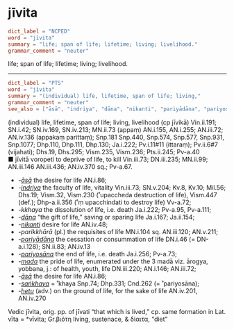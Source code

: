 # jīvita

``` toml
dict_label = "NCPED"
word = "jīvita"
summary = "life; span of life; lifetime; living; livelihood."
grammar_comment = "neuter"
```

life; span of life; lifetime; living; livelihood.

--------------------

``` toml
dict_label = "PTS"
word = "jīvita"
summary = "(individual) life, lifetime, span of life; living,"
grammar_comment = "neuter"
see_also = ["āsā", "indriya", "dāna", "nikanti", "pariyādāna", "pariyosāna", "mada", "āsā", "saṅkhaya", "hetu"]
```

(individual) life, lifetime, span of life; living, livelihood (cp jīvikā) Vin.ii.191; SN.i.42; SN.iv.169, SN.iv.213; MN.ii.73 (appaṃ) AN.i.155, AN.i.255; AN.iii.72; AN.iv.136 (appakaṃ parittaṃ); Snp.181 Snp.440, Snp.574, Snp.577, Snp.931, Snp.1077; Dhp.110, Dhp.111, Dhp.130; Ja.i.222; Pv.i.11#11 (ittaraṃ); Pv.ii.6#7 (vijahati); Dhs.19, Dhs.295; Vism.235, Vism.236; Pts.ii.245; Pv\-a.40  
■ jīvitā voropeti to deprive of life, to kill Vin.iii.73; DN.iii.235; MN.ii.99; AN.iii.146 AN.iii.436; AN.iv.370 sq.; Pv\-a.67.

* *\-[āsā](āsā.md)* the desire for life AN.i.86;
* *\-[indriya](indriya.md)* the faculty of life, vitality Vin.iii.73; SN.v.204; Kv.8, Kv.10; Mil.56; Dhs.19; Vism.32, Vism.230 (˚upaccheda destruction of life), Vism.447 (def.); Dhp\-a.ii.356 (˚ṃ upacchindati to destroy life) Vv\-a.72;
* *\-kkhaya* the dissolution of life, i.e. death Ja.i.222; Pv\-a.95, Pv\-a.111;
* *\-[dāna](dāna.md)* “the gift of life,” saving or sparing life Ja.i.167; Ja.ii.154;
* *\-[nikanti](nikanti.md)* desire for life AN.iv.48;
* *\-parikkhārā* (pl.) the requisites of life MN.i.104 sq. AN.iii.120; AN.v.211;
* *\-[pariyādāna](pariyādāna.md)* the cessation or consummation of life DN.i.46 (= DN\-a.i.128); SN.ii.83; AN.iv.13
* *\-[pariyosāna](pariyosāna.md)* the end of life, i.e. death Ja.i.256; Pv\-a.73;
* *\-[mada](mada.md)* the pride of life, enumerated under the 3 madā viz. ārogya, yobbana, j.: of health, youth, life DN.iii.220; AN.i.146; AN.iii.72;
* *\-[āsā](āsā.md)* the desire for life AN.i.86;
* *\-[saṅkhaya](saṅkhaya.md)* = ˚khaya Snp.74; Dhp.331; Cnd.262 (= ˚pariyosāna);
* *\-[hetu](hetu.md)* (adv.) on the ground of life, for the sake of life AN.iv.201, AN.iv.270

Vedic jīvita, orig. pp. of jīvati “that which is lived,” cp. same formation in Lat. vīta = \*vīvita; Gr.βιότη living, sustenace, & δίαιτα, “diet”


